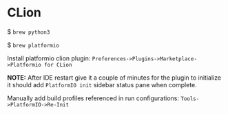 
# CLion

$   `brew python3`

$   `brew platformio`

Install platformio clion plugin:
`Preferences->Plugins->Marketplace->Platformio for CLion`

**NOTE:** After IDE restart give it a couple of minutes for the plugin to initialize
it should add `PlatformIO init` sidebar status pane when complete.


Manually add build profiles referenced in run configurations: `Tools->PlatformIO->Re-Init`